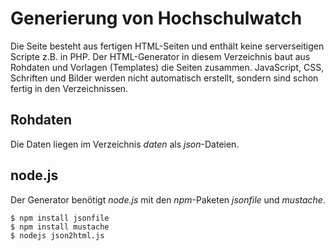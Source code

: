 # Generierung von Hochschulwatch

Die Seite besteht aus fertigen HTML-Seiten und enthält keine serverseitigen Scripte z.B. in PHP. Der HTML-Generator in diesem Verzeichnis baut aus Rohdaten und Vorlagen (Templates) die Seiten zusammen. JavaScript, CSS, Schriften und Bilder werden nicht automatisch erstellt, sondern sind schon fertig in den Verzeichnissen.


## Rohdaten

Die Daten liegen im Verzeichnis *daten* als *json*-Dateien.


## node.js

Der Generator benötigt *node.js* mit den *npm*-Paketen *jsonfile* und *mustache*.

    $ npm install jsonfile
    $ npm install mustache
    $ nodejs json2html.js

